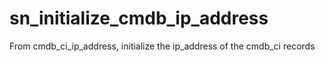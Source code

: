 # sn_initialize_cmdb_ip_address
From cmdb_ci_ip_address, initialize the ip_address of the cmdb_ci records
